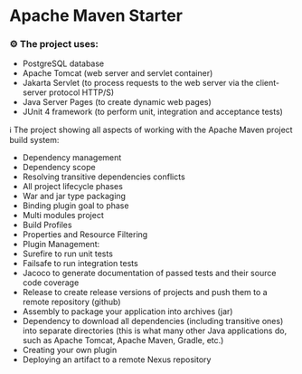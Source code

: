 # Apache Maven Starter

### ⚙️ The project uses:

- PostgreSQL database
- Apache Tomcat (web server and servlet container)
- Jakarta Servlet (to process requests to the web server via the client-server protocol HTTP/S)
- Java Server Pages (to create dynamic web pages)
- JUnit 4 framework (to perform unit, integration and acceptance tests)

ℹ️ The project showing all aspects of working with the Apache Maven project build system:

- Dependency management
- Dependency scope
- Resolving transitive dependencies conflicts
- All project lifecycle phases
- War and jar type packaging
- Binding plugin goal to phase
- Multi modules project
- Build Profiles
- Properties and Resource Filtering
- Plugin Management:
- Surefire to run unit tests
- Failsafe to run integration tests
- Jacoco to generate documentation of passed tests and their source code coverage
- Release to create release versions of projects and push them to a remote repository (github)
- Assembly to package your application into archives (jar)
- Dependency to download all dependencies (including transitive ones) into separate directories (this is what many other Java applications do, such as Apache Tomcat, Apache Maven, Gradle, etc.)
- Creating your own plugin
- Deploying an artifact to a remote Nexus repository